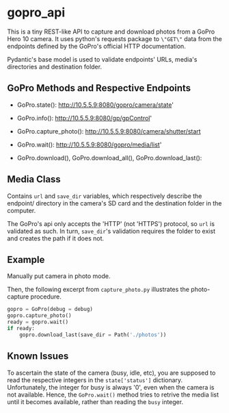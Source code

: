 # gopro_api

This is a tiny REST-like API to capture and download photos from a GoPro Hero 10 camera. 
It uses python's requests package to ```\"GET\"``` data from the endpoints defined by the GoPro's official HTTP documentation.

Pydantic's base model is used to validate endpoints' URLs, media's directories and destination folder.

## GoPro Methods and Respective Endpoints

* GoPro.state(): http://10.5.5.9:8080/gopro/camera/state'

* GoPro.info(): http://10.5.5.9:8080/gp/gpControl'

* GoPro.capture_photo(): http://10.5.5.9:8080/camera/shutter/start

* GoPro.wait(): http://10.5.5.9:8080/gopro/media/list'

* GoPro.download(), GoPro.download_all(), GoPro.download_last(): 

## Media Class

Contains ```url``` and ```save_dir``` variables, which respectively describe the endpoint/ directory in the camera's SD card and the destination folder in the computer.

The GoPro's api only accepts the 'HTTP' (not 'HTTPS') protocol, so ```url``` is validated as such. In turn, ```save_dir```'s validation requires the folder to exist and creates the path if it does not.

## Example

Manually put camera in photo mode.

Then, the following excerpt from ```capture_photo.py``` illustrates the photo-capture procedure.

```python
gopro = GoPro(debug = debug)
gopro.capture_photo()
ready = gopro.wait()
if ready:
    gopro.download_last(save_dir = Path('./photos'))  
```

## Known Issues

To ascertain the state of the camera (busy, idle, etc), you are supposed to read the respective integers in the ```state['status']``` dictionary. Unfortunately, the integer for busy is always '0', even when the camera is not available. Hence, the ```GoPro.wait()``` method tries to retrive the media list until it becomes available, rather than reading the ```busy``` integer.